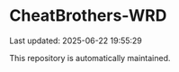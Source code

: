 # CheatBrothers-WRD

Last updated: 2025-06-22 19:55:29

This repository is automatically maintained.
